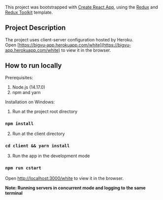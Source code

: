 This project was bootstrapped with [Create React App](https://github.com/facebook/create-react-app), using the [Redux](https://redux.js.org/) and [Redux Toolkit](https://redux-toolkit.js.org/) template.

## Project Description

The project uses client-server configuration hosted by Heroku.<br />
Open [https://bigvu-app.herokuapp.com/white](https://bigvu-app.herokuapp.com/white) to view it in the browser.<br />

## How to run locally
Prerequisites: 
1. Node.js (14.17.0)
2. npm and yarn

Installation on Windows:
1. Run at the project root directory

### `npm install`

2. Run at the client directory

### `cd client && yarn install`

3. Run the app in the development mode<br />

### `npm run cstart`
Open [http://localhost:3000/white](http://localhost:3000/white) to view it in the browser.

**Note: Running servers in concurrent mode and logging to the same terminal**
